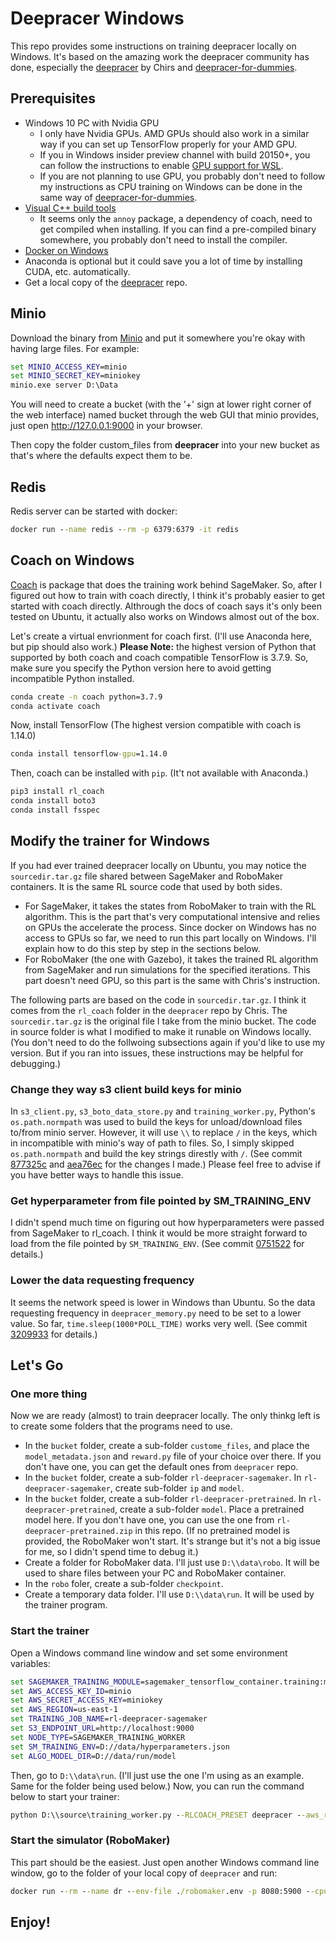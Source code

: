# Deepracer Windows
This repo provides some instructions on training deepracer locally on Windows. It's based on the amazing work the deepracer community has done, especially the [deepracer](https://github.com/aws-deepracer-community/deepracer) by Chirs and [deepracer-for-dummies](https://github.com/aws-deepracer-community/deepracer-for-dummies).

## Prerequisites
- Windows 10 PC with Nvidia GPU 
  - I only have Nvidia GPUs. AMD GPUs should also work in a similar way if you can set up TensorFlow properly for your AMD GPU. 
  - If you in Windows insider preview channel with build 20150+, you can follow the instructions to enable [GPU support for WSL](https://docs.microsoft.com/en-us/windows/win32/direct3d12/gpu-cuda-in-wsl).
  - If you are not planning to use GPU, you probably don't need to follow my instructions as CPU training on Windows can be done in the same way of [deepracer-for-dummies](https://github.com/aws-deepracer-community/deepracer-for-dummies).
- [Visual C++ build tools](https://visualstudio.microsoft.com/visual-cpp-build-tools/)
  - It seems only the ```annoy``` package, a dependency of coach, need to get compiled when installing. If you can find a pre-compiled binary somewhere, you probably don't need to install the compiler. 
- [Docker on Windows](https://www.docker.com/products/docker-desktop)
- Anaconda is optional but it could save you a lot of time by installing CUDA, etc. automatically.
- Get a local copy of the [deepracer](https://github.com/aws-deepracer-community/deepracer) repo.

## Minio
Download the binary from [Minio](https://min.io/download#/windows) and put it somewhere you're okay with having large files. For example:
```cmd
set MINIO_ACCESS_KEY=minio
set MINIO_SECRET_KEY=miniokey
minio.exe server D:\Data
```

You will need to create a bucket (with the '+' sign at lower right corner of the web interface) named bucket through the web GUI that minio provides, just open http://127.0.0.1:9000 in your browser.

Then copy the folder custom_files from **deepracer** into your new bucket as that's where the defaults expect them to be.

## Redis
Redis server can be started with docker:
```cmd
docker run --name redis --rm -p 6379:6379 -it redis
```

## Coach on Windows
[Coach](https://nervanasystems.github.io/coach/) is package that does the training work behind SageMaker. So, after I figured out how to train with coach directly, I think it's probably easier to get started with coach directly. Althrough the docs of coach says it's only been tested on Ubuntu, it actually also works on Windows almost out of the box. 

Let's create a virtual envrionment for coach first. (I'll use Anaconda here, but pip should also work.) **Please Note:** the highest version of Python that supported by both coach and coach compatible TensorFlow is 3.7.9. So, make sure you specify the Python version here to avoid getting incompatible Python installed. 
```cmd
conda create -n coach python=3.7.9
conda activate coach
```

Now, install TensorFlow (The highest version compatible with coach is 1.14.0)
```cmd
conda install tensorflow-gpu=1.14.0
```

Then, coach can be installed with ```pip```. (It't not available with Anaconda.)
```cmd
pip3 install rl_coach
conda install boto3
conda install fsspec
```

## Modify the trainer for Windows
If you had ever trained deepracer locally on Ubuntu, you may notice the ```sourcedir.tar.gz``` file shared between SageMaker and RoboMaker containers. It is the same RL source code that used by both sides. 
- For SageMaker, it takes the states from RoboMaker to train with the RL algorithm. This is the part that's very computational intensive and relies on GPUs the accelerate the process. Since docker on Windows has no access to GPUs so far, we need to run this part locally on Windows. I'll explain how to do this step by step in the sections below. 
- For RoboMaker (the one with Gazebo), it takes the trained RL algorithm from SageMaker and run simulations for the specified iterations. This part doesn't need GPU, so this part is the same with Chris's instruction. 

The following parts are based on the code in ```sourcedir.tar.gz```. I think it comes from the ```rl_coach``` folder in the ```deepracer``` repo by Chris. The ```sourcedir.tar.gz``` is the original file I take from the minio bucket. The code in source folder is what I modified to make it runable on Windows locally. (You don't need to do the follwoing subsections again if you'd like to use my version. But if you ran into issues, these instructions may be helpful for debugging.)

### Change they way s3 client build keys for minio
In ```s3_client.py```, ```s3_boto_data_store.py``` and ```training_worker.py```, Python's ```os.path.normpath``` was used to build the keys for unload/download files to/from minio server. However, it will use ```\\``` to replace ```/``` in the keys, which in incompatible with minio's way of path to files. So, I simply skipped ```os.path.normpath``` and build the key strings direstly with ```/```. (See commit [877325c](https://github.com/PhoenixDai/deepracer-windows/commit/877325c8a7389b210c7b9fe0f2c2b55bf009de67) and [aea76ec](https://github.com/PhoenixDai/deepracer-windows/commit/aea76ec2875caed9ee9596fc21d8113768998af9) for the changes I made.) Please feel free to advise if you have better ways to handle this issue. 

### Get hyperparameter from file pointed by SM_TRAINING_ENV
I didn't spend much time on figuring out how hyperparameters were passed from SageMaker to rl_coach. I think it would be more straight forward to load from the file pointed by ```SM_TRAINING_ENV```. (See commit [0751522](https://github.com/PhoenixDai/deepracer-windows/commit/0751522717a48ba080211143802316469a925a0f) for details.)

### Lower the data requesting frequency
It seems the network speed is lower in Windows than Ubuntu. So the data requesting frequency in ```deepracer_memory.py``` need to be set to a lower value. So far, ```time.sleep(1000*POLL_TIME)``` works very well. (See commit [3209933](https://github.com/PhoenixDai/deepracer-windows/commit/3209933c58dc082d9d584adabd4cab502a58b57f) for details.)

## Let's Go
### One more thing
Now we are ready (almost) to train deepracer locally. The only thinkg left is to create some folders that the programs need to use. 
- In the ```bucket``` folder, create a sub-folder ```custome_files```, and place the ```model_metadata.json``` and ```reward.py``` file of your choice over there. If you don't have one, you can get the default ones from ```deepracer``` repo. 
- In the ```bucket``` folder, create a sub-folder ```rl-deepracer-sagemaker```. In ```rl-deepracer-sagemaker```, create sub-folder ```ip``` and ```model```.
- In the ```bucket``` folder, create a sub-folder ```rl-deepracer-pretrained```. In ```rl-deepracer-pretrained```, create a sub-folder ```model```. Place a pretrained model here. If you don't have one, you can use the one from ```rl-deepracer-pretrained.zip``` in this repo. (If no pretrained model is provided, the RoboMaker won't start. It's strange but it's not a big issue for me, so I didn't spend time to debug it.)
- Create a folder for RoboMaker data. I'll just use ```D:\\data\robo```. It will be used to share files between your PC and RoboMaker container. 
- In the ```robo``` foler, create a sub-folder ```checkpoint```.
- Create a temporary data folder. I'll use ```D:\\data\run```. It will be used by the trainer program.

### Start the trainer
Open a Windows command line window and set some environment variables:
```cmd
set SAGEMAKER_TRAINING_MODULE=sagemaker_tensorflow_container.training:main
set AWS_ACCESS_KEY_ID=minio
set AWS_SECRET_ACCESS_KEY=miniokey
set AWS_REGION=us-east-1
set TRAINING_JOB_NAME=rl-deepracer-sagemaker
set S3_ENDPOINT_URL=http://localhost:9000
set NODE_TYPE=SAGEMAKER_TRAINING_WORKER
set SM_TRAINING_ENV=D://data/hyperparameters.json
set ALGO_MODEL_DIR=D://data/run/model
```
Then, go to ```D:\\data\run```. (I'll just use the one I'm using as an example. Same for the folder being used below.) Now, you can run the command below to start your trainer:
```cmd
python D:\\source\training_worker.py --RLCOACH_PRESET deepracer --aws_region us-east-1 --model_metadata_s3_key s3://bucket/custom_files/model_metadata.json --pretrained_s3_bucket bucket --pretrained_s3_prefix rl-deepracer-pretrained --s3_bucket bucket --s3_prefix rl-deepracer-sagemaker
```

### Start the simulator (RoboMaker)
This part should be the easiest. Just open another Windows command line window, go to the folder of your local copy of ```deepracer``` and run:
```cmd
docker run --rm --name dr --env-file ./robomaker.env -p 8080:5900 --cpus "6" -v D://deepracer/simulation/aws-robomaker-sample-application-deepracer/simulation_ws/src:/app/robomaker-deepracer/simulation_ws/src -v D://data/robo/checkpoint:/root/.ros/ -it crr0004/deepracer_robomaker:console "./run.sh build distributed_training.launch"
```

## Enjoy!